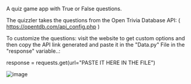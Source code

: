 A quiz game app with True or False questions.

The quizzler takes the questions from the Open Trivia Database API: ( https://opentdb.com/api_config.php )

To customize the questions: visit the website to get custom options and then copy the API link generated and paste it in the "Data.py" File in the "response" variable..:

response = requests.get(url="PASTE IT HERE IN THE FILE")

![image](https://github.com/Deolae/100-days-of-code/assets/106385288/9711416e-9d1b-4095-8805-582621adc149)
